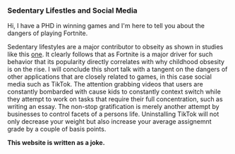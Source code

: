 ### Sedentary Lifestles and Social Media

Hi, I have a PHD in winning games and I'm here to tell you about the dangers of playing Fortnite. 

Sedentary lifestyles are a major contributor to obseity as shown in studies like this [one](https://pubmed.ncbi.nlm.nih.gov/10593524/). It clearly follows that as Fortnite is a major driver for such behavior that its popularity directly correlates with why childhood obsesity is on the rise. I will conclude this short talk with a tangent on the dangers of other applications that are closely related to games, in this case social media such as TikTok. The attention grabbing videos that users are constantly bombarded with cause kids to constantly context switch while they attempt to work on tasks that require their full concentration, such as writing an essay. The non-stop gratification is merely another attempt by businesses to control facets of a persons life. Uninstalling TikTok will not only decrease your weight but also increase your average assignemnt grade by a couple of basis points. 






















































**This website is written as a joke.**


